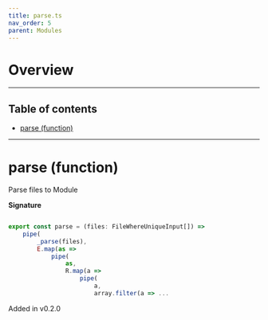 ```yaml
---
title: parse.ts
nav_order: 5
parent: Modules
---
```


# Overview

---

<h2 class="text-delta">Table of contents</h2>

- [parse (function)](#parse-function)

---

# parse (function)

Parse files to Module

**Signature**

```ts

export const parse = (files: FileWhereUniqueInput[]) =>
    pipe(
        _parse(files),
        E.map(as =>
            pipe(
                as,
                R.map(a =>
                    pipe(
                        a,
                        array.filter(a => ...

```

Added in v0.2.0
